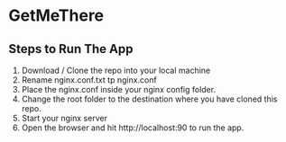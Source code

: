 # GetMeThere
## Steps to Run The App
  1. Download / Clone the repo into your local machine
  2. Rename nginx.conf.txt tp nginx.conf
  3. Place the nginx.conf inside your nginx config folder.
  4. Change the root folder to the destination where you have cloned this repo.
  5. Start your nginx server
  6. Open the browser and hit http://localhost:90 to run the app.
